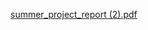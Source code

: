 [summer_project_report (2).pdf](https://github.com/user-attachments/files/16819708/summer_project_report.2.pdf)
